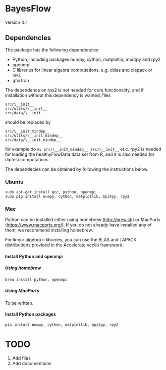 # BayesFlow

version 0.1

## Dependencies

The package has the following dependencies:
- Python, including packages numpy, cython, matplotlib, mpi4py and rpy2
- openmpi
- C libraries for linear algebra computations, e.g. cblas and clapack or mkl. 
- gfortran

The dependence on rpy2 is not needed for core functionality, and if installation without this dependency is wanted, files

```
src/\__init__   
src/utils/\__init__  
src/data/\__init__
```

should be replaced by
```
src/\__init_mindep__  
src/utils/\__init_mindep__  
src/data/\__init_mindep__
```
for example do `mv src/\__init_mindep__ src/\__init__` et.c. rpy2 is needed for loading the healthyFlowData data set from R, and it is also needed for diptest computations.

The dependecies can be obtained by following the instructions below.

### Ubuntu
```
sudo apt-get install gcc, python, openmpi  
sudo pip install numpy, cython, matplotlib, mpi4py, rpy2
```
### Mac

Python can be installed either using homebrew (http://brew.sh) or MacPorts (https://www.macports.org/). If you do not already have installed any of them, we recommend installing homebrew.

For linear algebra c libraries, you can use the BLAS and LAPACK distributions provided in the Accelerate veclib framework.

#### Install Python and openmpi

##### Using homebrew
```
brew install python, openmpi
```
##### Using MacPorts

To be written.

#### Install Python packages
```
pip install numpy, cython, matplotlib, mpi4py, rpy2
```


TODO
=====
1. Add files
2. Add documentaion 





